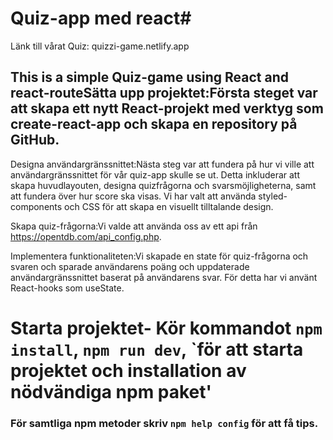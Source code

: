 # Quiz-app med react#

Länk till vårat Quiz: quizzi-game.netlify.app

## This is a simple Quiz-game using React and react-routeSätta upp projektet:Första steget var att skapa ett nytt React-projekt med verktyg som create-react-app och skapa en repository på GitHub.

Designa användargränssnittet:Nästa steg var att fundera på hur vi ville att användargränssnittet för vår quiz-app skulle se ut. Detta inkluderar att skapa huvudlayouten, designa quizfrågorna och svarsmöjligheterna, samt att fundera över hur score ska visas. Vi har valt att använda styled-components och CSS för att skapa en visuellt tilltalande design.

Skapa quiz-frågorna:Vi valde att använda oss av ett api från https://opentdb.com/api_config.php.

Implementera funktionaliteten:Vi skapade en state för quiz-frågorna och svaren och sparade användarens poäng och uppdaterade användargränssnittet baserat på användarens svar. För detta har vi använt React-hooks som useState.

# Starta projektet- Kör kommandot `npm install`, `npm run dev`, `för att starta projektet och installation av nödvändiga npm paket'

### För samtliga npm metoder skriv `npm help config` för att få tips.
